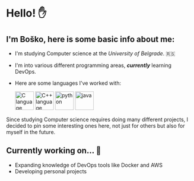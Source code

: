# Hello! :hand:
## I'm Boško, here is some basic info about me:

- I'm studying Computer science at the *University of Belgrade*. :serbia:
- I'm into various different programming areas, ***currently*** learning DevOps.
- Here are some languages I've worked with:

  <img src="https://raw.githubusercontent.com/bablubambal/All_logo_and_pictures/1ac69ce5fbc389725f16f989fa53c62d6e1b4883/programming%20languages/c.svg" alt="C language"       height="50" width="50" />
  <img src="https://raw.githubusercontent.com/bablubambal/All_logo_and_pictures/1ac69ce5fbc389725f16f989fa53c62d6e1b4883/programming%20languages/c%2B%2B.svg" 
    alt="C++ language" height="50" width="50" /> 
  <img src="https://raw.githubusercontent.com/bablubambal/All_logo_and_pictures/1ac69ce5fbc389725f16f989fa53c62d6e1b4883/programming%20languages/python.svg" alt="python"      height="50" width="50" /> 
  <img src="https://raw.githubusercontent.com/bablubambal/All_logo_and_pictures/1ac69ce5fbc389725f16f989fa53c62d6e1b4883/programming%20languages/java.svg" alt="java"          height="50" width="50" /> 

Since studying Computer science requires doing many different projects, I decided to pin some interesting ones here, not just for others but also for myself in the future.

## Currently working on... :construction_worker:
- Expanding knowledge of DevOps tools like Docker and AWS
- Developing personal projects
